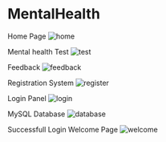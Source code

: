 # MentalHealth

Home Page
![home](https://github.com/iamsafin/MentalHealth/assets/168706445/cce20baa-ce52-4b3a-a95b-b13595933967)

Mental health Test
![test](https://github.com/iamsafin/MentalHealth/assets/168706445/b3588e81-0192-4f3e-b3ac-23d0d7c300e1)

Feedback
![feedback](https://github.com/iamsafin/MentalHealth/assets/168706445/6bdcb157-012d-47b4-91b2-a0d778fdd221)

Registration System
![register](https://github.com/iamsafin/MentalHealth/assets/168706445/8b203936-51dc-4cbc-835c-11be18e26502)

Login Panel
![login](https://github.com/iamsafin/MentalHealth/assets/168706445/4ad4b71f-1f74-4873-b743-f3cdd2d2c1d0)

MySQL Database
![database](https://github.com/iamsafin/MentalHealth/assets/168706445/47ef67cf-c40e-497f-8628-a57958febc64)

Successfull Login Welcome Page
![welcome](https://github.com/iamsafin/MentalHealth/assets/168706445/303567ca-533e-4a37-8d62-3e19eb8643be)
